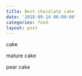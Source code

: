 ```yaml
---
title: Best chocolate cake
date: '2018-09-14 06:00:00'
categories: food
layout: post
---
```


cake

mature cake

pear cake